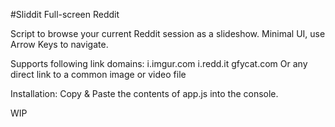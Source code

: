 #Sliddit
Full-screen Reddit

Script to browse your current Reddit session as a slideshow. Minimal UI, use Arrow Keys to navigate. 

Supports following link domains:
i.imgur.com
i.redd.it
gfycat.com
Or any direct link to a common image or video file

Installation:
Copy & Paste the contents of app.js into the console. 


WIP
